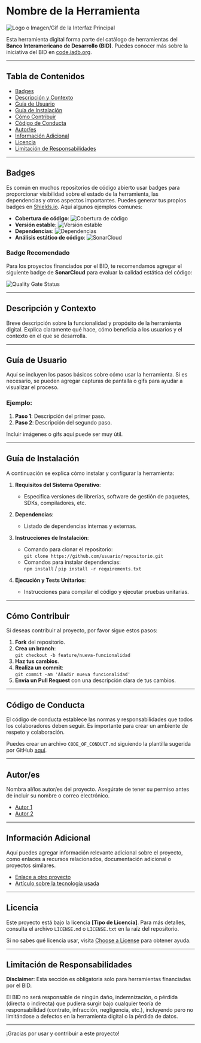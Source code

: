 # Nombre de la Herramienta

![Logo o Imagen/Gif de la Interfaz Principal](ruta/a/tu/imagen.gif)

Esta herramienta digital forma parte del catálogo de herramientas del **Banco Interamericano de Desarrollo (BID)**. Puedes conocer más sobre la iniciativa del BID en [code.iadb.org](https://code.iadb.org).

---

## Tabla de Contenidos
- [Badges](#badges)
- [Descripción y Contexto](#descripción-y-contexto)
- [Guía de Usuario](#guía-de-usuario)
- [Guía de Instalación](#guía-de-instalación)
- [Cómo Contribuir](#cómo-contribuir)
- [Código de Conducta](#código-de-conducta)
- [Autor/es](#autores)
- [Información Adicional](#información-adicional)
- [Licencia](#licencia)
- [Limitación de Responsabilidades](#limitación-de-responsabilidades)

---

## Badges
Es común en muchos repositorios de código abierto usar badges para proporcionar visibilidad sobre el estado de la herramienta, las dependencias y otros aspectos importantes. Puedes generar tus propios badges en [Shields.io](https://shields.io/). Aquí algunos ejemplos comunes:

- **Cobertura de código**: ![Cobertura de código](https://img.shields.io/coverage/coverage-percentage)
- **Versión estable**: ![Versión estable](https://img.shields.io/version/latest)
- **Dependencias**: ![Dependencias](https://img.shields.io/dependencies/dependency-status)
- **Análisis estático de código**: ![SonarCloud](https://sonarcloud.io/sonarcloud_badge)

### Badge Recomendado
Para los proyectos financiados por el BID, te recomendamos agregar el siguiente badge de **SonarCloud** para evaluar la calidad estática del código:

![Quality Gate Status](https://sonarcloud.io/status/badge/sonarcloud-badge)

---

## Descripción y Contexto
Breve descripción sobre la funcionalidad y propósito de la herramienta digital. Explica claramente qué hace, cómo beneficia a los usuarios y el contexto en el que se desarrolla.

---

## Guía de Usuario
Aquí se incluyen los pasos básicos sobre cómo usar la herramienta. Si es necesario, se pueden agregar capturas de pantalla o gifs para ayudar a visualizar el proceso.

### Ejemplo:
1. **Paso 1**: Descripción del primer paso.
2. **Paso 2**: Descripción del segundo paso.
   
Incluir imágenes o gifs aquí puede ser muy útil.

---

## Guía de Instalación
A continuación se explica cómo instalar y configurar la herramienta:

1. **Requisitos del Sistema Operativo**:
   - Especifica versiones de librerías, software de gestión de paquetes, SDKs, compiladores, etc.
   
2. **Dependencias**:
   - Listado de dependencias internas y externas.
   
3. **Instrucciones de Instalación**:
   - Comando para clonar el repositorio:  
     `git clone https://github.com/usuario/repositorio.git`
   - Comandos para instalar dependencias:  
     `npm install` / `pip install -r requirements.txt`
   
4. **Ejecución y Tests Unitarios**:
   - Instrucciones para compilar el código y ejecutar pruebas unitarias.

---

## Cómo Contribuir
Si deseas contribuir al proyecto, por favor sigue estos pasos:

1. **Fork** del repositorio.
2. **Crea un branch**:  
   `git checkout -b feature/nueva-funcionalidad`
3. **Haz tus cambios**.
4. **Realiza un commit**:  
   `git commit -am 'Añadir nueva funcionalidad'`
5. **Envía un Pull Request** con una descripción clara de tus cambios.

---

## Código de Conducta
El código de conducta establece las normas y responsabilidades que todos los colaboradores deben seguir. Es importante para crear un ambiente de respeto y colaboración.

Puedes crear un archivo `CODE_OF_CONDUCT.md` siguiendo la plantilla sugerida por GitHub [aquí](https://help.github.com/articles/adding-a-code-of-conduct-to-your-project/).

---

## Autor/es
Nombra al/los autor/es del proyecto. Asegúrate de tener su permiso antes de incluir su nombre o correo electrónico.

- [Autor 1](https://github.com/autor1)
- [Autor 2](https://github.com/autor2)

---

## Información Adicional
Aquí puedes agregar información relevante adicional sobre el proyecto, como enlaces a recursos relacionados, documentación adicional o proyectos similares.

- [Enlace a otro proyecto](https://enlace.a.proyecto)
- [Artículo sobre la tecnología usada](https://enlace.a.articulo)

---

## Licencia
Este proyecto está bajo la licencia **[Tipo de Licencia]**. Para más detalles, consulta el archivo `LICENSE.md` o `LICENSE.txt` en la raíz del repositorio.

Si no sabes qué licencia usar, visita [Choose a License](https://choosealicense.com/) para obtener ayuda.

---

## Limitación de Responsabilidades
**Disclaimer**: Esta sección es obligatoria solo para herramientas financiadas por el BID.

El BID no será responsable de ningún daño, indemnización, o pérdida (directa o indirecta) que pudiera surgir bajo cualquier teoría de responsabilidad (contrato, infracción, negligencia, etc.), incluyendo pero no limitándose a defectos en la herramienta digital o la pérdida de datos.

---

¡Gracias por usar y contribuir a este proyecto!

